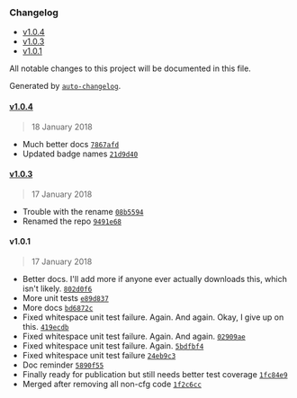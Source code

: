 <!-- START doctoc generated TOC please keep comment here to allow auto update -->
<!-- DON'T EDIT THIS SECTION, INSTEAD RE-RUN doctoc TO UPDATE -->
### Changelog

- [v1.0.4](#v104)
- [v1.0.3](#v103)
- [v1.0.1](#v101)

<!-- END doctoc generated TOC please keep comment here to allow auto update -->
All notable changes to this project will be documented in this file.

Generated by [`auto-changelog`](https://github.com/CookPete/auto-changelog).

#### [v1.0.4](https://github.com/julianjensen/ast-flow-graph/compare/v1.0.3...v1.0.4)
> 18 January 2018
- Much better docs [`7867afd`](https://github.com/julianjensen/ast-flow-graph/commit/7867afd14734fa079fc5c14edda7cb248baf4db5)
- Updated badge names [`21d9d40`](https://github.com/julianjensen/ast-flow-graph/commit/21d9d4005217a2734cdd33ed0dd42df9517d0d39)

#### [v1.0.3](https://github.com/julianjensen/ast-flow-graph/compare/v1.0.1...v1.0.3)
> 17 January 2018
- Trouble with the rename [`08b5594`](https://github.com/julianjensen/ast-flow-graph/commit/08b55948fa81332804aa1d17a24ae9ffdc4ec610)
- Renamed the repo [`9491e68`](https://github.com/julianjensen/ast-flow-graph/commit/9491e68c026ed0750e7679836a9d3d1056f332ba)

#### v1.0.1
> 17 January 2018
- Better docs. I&#x27;ll add more if anyone ever actually downloads this, which isn&#x27;t likely. [`802d0f6`](https://github.com/julianjensen/ast-flow-graph/commit/802d0f6144b6711929d985c9bbd576c079c9ff7f)
- More unit tests [`e89d837`](https://github.com/julianjensen/ast-flow-graph/commit/e89d837505f004ef0c81113ba72bc9fdfe0b851e)
- More docs [`bd6872c`](https://github.com/julianjensen/ast-flow-graph/commit/bd6872c20198ab365fa6099174a61852fd3cc1ad)
- Fixed whitespace unit test failure. Again. And again. Okay, I give up on this. [`419ecdb`](https://github.com/julianjensen/ast-flow-graph/commit/419ecdb9a0db65228cbb7865f7c00ccc7746f5ab)
- Fixed whitespace unit test failure. Again. And again. [`02909ae`](https://github.com/julianjensen/ast-flow-graph/commit/02909ae20b0d8781da41d07cdacf508558bc4389)
- Fixed whitespace unit test failure. Again. [`5bdfbf4`](https://github.com/julianjensen/ast-flow-graph/commit/5bdfbf4d5a87de0f12eb2da2cc40332273775985)
- Fixed whitespace unit test failure [`24eb9c3`](https://github.com/julianjensen/ast-flow-graph/commit/24eb9c37f7900f9e9573680970291fa225e7be42)
- Doc reminder [`5890f55`](https://github.com/julianjensen/ast-flow-graph/commit/5890f5564da09aafd134099cb32b5bf83ff2734b)
- Finally ready for publication but still needs better test coverage [`1fc84e9`](https://github.com/julianjensen/ast-flow-graph/commit/1fc84e9617901dacdbfd62e9e1793cc5f94422c4)
- Merged after removing all  non-cfg code [`1f2c6cc`](https://github.com/julianjensen/ast-flow-graph/commit/1f2c6cc7bf9c46621ffc7ec62bc333798538ae29)

